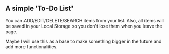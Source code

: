 ## A simple 'To-Do List'

You can ADD/EDIT/DELETE/SEARCH items from your list. Also, all items will be saved in your Local Storage so you don't lose them when you leave the page.

Maybe I will use this as a base to make something bigger in the future and add more functionalities.
